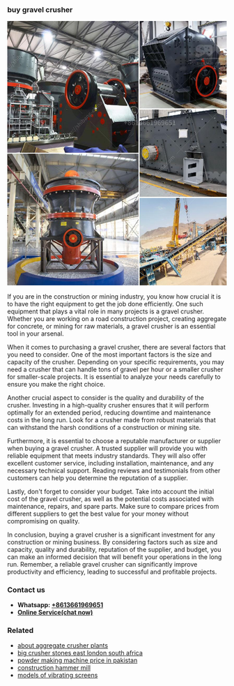 <h3>buy gravel crusher</h3><img src='1702952953.jpg' alt=''><p>If you are in the construction or mining industry, you know how crucial it is to have the right equipment to get the job done efficiently. One such equipment that plays a vital role in many projects is a gravel crusher. Whether you are working on a road construction project, creating aggregate for concrete, or mining for raw materials, a gravel crusher is an essential tool in your arsenal.</p><p>When it comes to purchasing a gravel crusher, there are several factors that you need to consider. One of the most important factors is the size and capacity of the crusher. Depending on your specific requirements, you may need a crusher that can handle tons of gravel per hour or a smaller crusher for smaller-scale projects. It is essential to analyze your needs carefully to ensure you make the right choice.</p><p>Another crucial aspect to consider is the quality and durability of the crusher. Investing in a high-quality crusher ensures that it will perform optimally for an extended period, reducing downtime and maintenance costs in the long run. Look for a crusher made from robust materials that can withstand the harsh conditions of a construction or mining site.</p><p>Furthermore, it is essential to choose a reputable manufacturer or supplier when buying a gravel crusher. A trusted supplier will provide you with reliable equipment that meets industry standards. They will also offer excellent customer service, including installation, maintenance, and any necessary technical support. Reading reviews and testimonials from other customers can help you determine the reputation of a supplier.</p><p>Lastly, don't forget to consider your budget. Take into account the initial cost of the gravel crusher, as well as the potential costs associated with maintenance, repairs, and spare parts. Make sure to compare prices from different suppliers to get the best value for your money without compromising on quality.</p><p>In conclusion, buying a gravel crusher is a significant investment for any construction or mining business. By considering factors such as size and capacity, quality and durability, reputation of the supplier, and budget, you can make an informed decision that will benefit your operations in the long run. Remember, a reliable gravel crusher can significantly improve productivity and efficiency, leading to successful and profitable projects.</p><h3>Contact us</h3><ul><li><strong>Whatsapp:&nbsp;<a href="https://wa.me/8613661969651">+8613661969651</a></strong></li><li><a href="https://swt.shibang-china.com/?git&amp;zhl&amp;buy gravel crusher"><strong>Online Service(chat now)</strong></a></li></ul><h3>Related</h3><ul><li><a href='about aggregate crusher plants.md'>about aggregate crusher plants</a></li><li><a href='big crusher stones east london south africa.md'>big crusher stones east london south africa</a></li><li><a href='powder making machine price in pakistan.md'>powder making machine price in pakistan</a></li><li><a href='construction hammer mill.md'>construction hammer mill</a></li><li><a href='models of vibrating screens.md'>models of vibrating screens</a></li></ul>